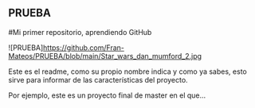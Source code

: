 ## PRUEBA
#Mi primer repositorio, aprendiendo GitHub

![PRUEBA]https://github.com/Fran-Mateos/PRUEBA/blob/main/Star_wars_dan_mumford_2.jpg


Este es el readme, como su propio nombre indica y como ya sabes, esto sirve para informar de las características del proyecto. 

Por ejemplo, este es un proyecto final de master en el que...

